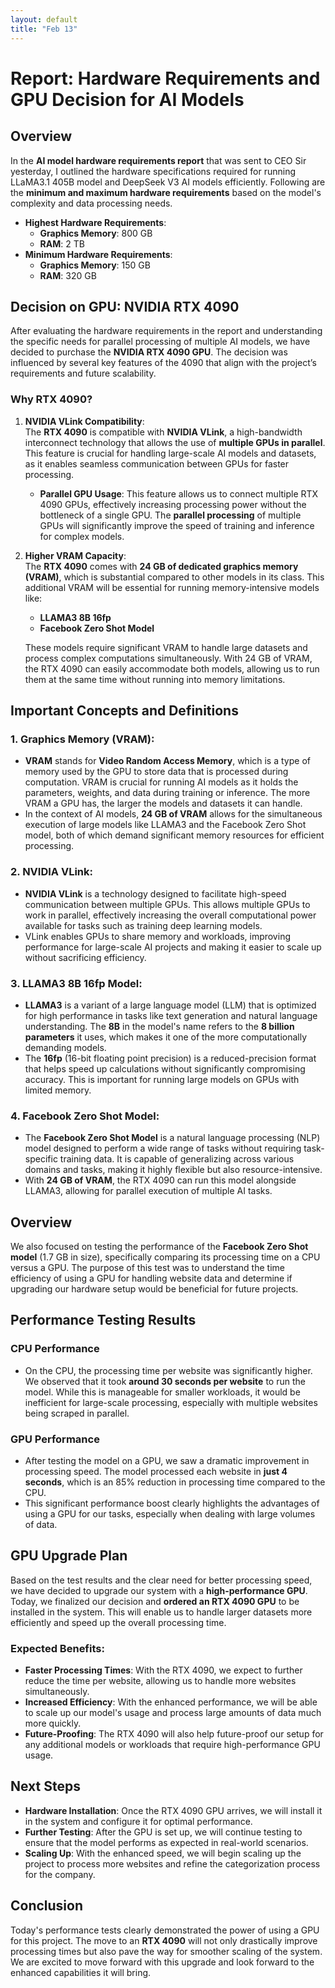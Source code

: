 ```yaml
---
layout: default
title: "Feb 13"
---
```


# Report: Hardware Requirements and GPU Decision for AI Models

## Overview

In the **AI model hardware requirements report** that was sent to CEO Sir yesterday, I outlined the hardware specifications required for running LLaMA3.1 405B model and DeepSeek V3 AI models efficiently. Following are the **minimum and maximum hardware requirements** based on the model's complexity and data processing needs.

- **Highest Hardware Requirements**:  
  - **Graphics Memory**: 800 GB  
  - **RAM**: 2 TB
- **Minimum Hardware Requirements**:  
  - **Graphics Memory**: 150 GB  
  - **RAM**: 320 GB

## Decision on GPU: NVIDIA RTX 4090

After evaluating the hardware requirements in the report and understanding the specific needs for parallel processing of multiple AI models, we have decided to purchase the **NVIDIA RTX 4090 GPU**. The decision was influenced by several key features of the 4090 that align with the project’s requirements and future scalability.

### Why RTX 4090?

1. **NVIDIA VLink Compatibility**:  
   The **RTX 4090** is compatible with **NVIDIA VLink**, a high-bandwidth interconnect technology that allows the use of **multiple GPUs in parallel**. This feature is crucial for handling large-scale AI models and datasets, as it enables seamless communication between GPUs for faster processing. 

   - **Parallel GPU Usage**: This feature allows us to connect multiple RTX 4090 GPUs, effectively increasing processing power without the bottleneck of a single GPU. The **parallel processing** of multiple GPUs will significantly improve the speed of training and inference for complex models.

2. **Higher VRAM Capacity**:  
   The **RTX 4090** comes with **24 GB of dedicated graphics memory (VRAM)**, which is substantial compared to other models in its class. This additional VRAM will be essential for running memory-intensive models like:
   - **LLAMA3 8B 16fp**  
   - **Facebook Zero Shot Model**  
   
   These models require significant VRAM to handle large datasets and process complex computations simultaneously. With 24 GB of VRAM, the RTX 4090 can easily accommodate both models, allowing us to run them at the same time without running into memory limitations.

## Important Concepts and Definitions

### 1. **Graphics Memory (VRAM)**:
   - **VRAM** stands for **Video Random Access Memory**, which is a type of memory used by the GPU to store data that is processed during computation. VRAM is crucial for running AI models as it holds the parameters, weights, and data during training or inference. The more VRAM a GPU has, the larger the models and datasets it can handle.
   - In the context of AI models, **24 GB of VRAM** allows for the simultaneous execution of large models like LLAMA3 and the Facebook Zero Shot model, both of which demand significant memory resources for efficient processing.

### 2. **NVIDIA VLink**:
   - **NVIDIA VLink** is a technology designed to facilitate high-speed communication between multiple GPUs. This allows multiple GPUs to work in parallel, effectively increasing the overall computational power available for tasks such as training deep learning models.
   - VLink enables GPUs to share memory and workloads, improving performance for large-scale AI projects and making it easier to scale up without sacrificing efficiency.

### 3. **LLAMA3 8B 16fp Model**:
   - **LLAMA3** is a variant of a large language model (LLM) that is optimized for high performance in tasks like text generation and natural language understanding. The **8B** in the model's name refers to the **8 billion parameters** it uses, which makes it one of the more computationally demanding models.
   - The **16fp** (16-bit floating point precision) is a reduced-precision format that helps speed up calculations without significantly compromising accuracy. This is important for running large models on GPUs with limited memory.

### 4. **Facebook Zero Shot Model**:
   - The **Facebook Zero Shot Model** is a natural language processing (NLP) model designed to perform a wide range of tasks without requiring task-specific training data. It is capable of generalizing across various domains and tasks, making it highly flexible but also resource-intensive.
   - With **24 GB of VRAM**, the RTX 4090 can run this model alongside LLAMA3, allowing for parallel execution of multiple AI tasks.


## Overview

We also focused on testing the performance of the **Facebook Zero Shot model** (1.7 GB in size), specifically comparing its processing time on a CPU versus a GPU. The purpose of this test was to understand the time efficiency of using a GPU for handling website data and determine if upgrading our hardware setup would be beneficial for future projects.

## Performance Testing Results

### **CPU Performance**
- On the CPU, the processing time per website was significantly higher. We observed that it took **around 30 seconds per website** to run the model. While this is manageable for smaller workloads, it would be inefficient for large-scale processing, especially with multiple websites being scraped in parallel.

### **GPU Performance**
- After testing the model on a GPU, we saw a dramatic improvement in processing speed. The model processed each website in **just 4 seconds**, which is an 85% reduction in processing time compared to the CPU.
- This significant performance boost clearly highlights the advantages of using a GPU for our tasks, especially when dealing with large volumes of data.

## GPU Upgrade Plan

Based on the test results and the clear need for better processing speed, we have decided to upgrade our system with a **high-performance GPU**. Today, we finalized our decision and **ordered an RTX 4090 GPU** to be installed in the system. This will enable us to handle larger datasets more efficiently and speed up the overall processing time.

### Expected Benefits:
- **Faster Processing Times**: With the RTX 4090, we expect to further reduce the time per website, allowing us to handle more websites simultaneously.
- **Increased Efficiency**: With the enhanced performance, we will be able to scale up our model's usage and process large amounts of data much more quickly.
- **Future-Proofing**: The RTX 4090 will also help future-proof our setup for any additional models or workloads that require high-performance GPU usage.

## Next Steps
- **Hardware Installation**: Once the RTX 4090 GPU arrives, we will install it in the system and configure it for optimal performance.
- **Further Testing**: After the GPU is set up, we will continue testing to ensure that the model performs as expected in real-world scenarios.
- **Scaling Up**: With the enhanced speed, we will begin scaling up the project to process more websites and refine the categorization process for the company.

## Conclusion
Today's performance tests clearly demonstrated the power of using a GPU for this project. The move to an **RTX 4090** will not only drastically improve processing times but also pave the way for smoother scaling of the system. We are excited to move forward with this upgrade and look forward to the enhanced capabilities it will bring.
